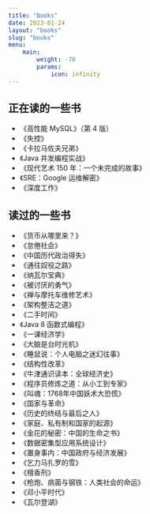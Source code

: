 ```yaml
---
title: "Books"
date: 2023-01-24
layout: "books"
slug: "books"
menu:
    main:
        weight: -70
        params: 
            icon: infinity
---
```


## 正在读的一些书
- 《高性能 MySQL》（第 4 版）
- 《失控》
- 《卡拉马佐夫兄弟》
- 《Java 并发编程实战》
- 《现代艺术 150 年：一个未完成的故事》
- 《SRE：Google 运维解密》
- 《深度工作》

## 读过的一些书
- 《货币从哪里来？》
- 《怠倦社会》
- 《中国历代政治得失》
- 《通往奴役之路》
- 《纳瓦尔宝典》
- 《被讨厌的勇气》
- 《禅与摩托车维修艺术》
- 《架构整洁之道》
- 《二手时间》
- 《Java 8 函数式编程》
- 《一课经济学》
- 《大脑是台时光机》
- 《睡鼠说：个人电脑之迷幻往事》
- 《结构性改革》
- 《牛津通识读本：全球经济史》
- 《程序员修炼之道：从小工到专家》
- 《叫魂：1768年中国妖术大恐慌》
- 《国家与革命》
- 《历史的终结与最后之人》
- 《家庭、私有制和国家的起源》
- 《金花的秘密：中国的生命之书》
- 《数据密集型应用系统设计》
- 《置身事内：中国政府与经济发展》
- 《乞力马扎罗的雪》
- 《檀香刑》
- 《枪炮、病菌与钢铁：人类社会的命运》
- 《邓小平时代》
- 《瓦尔登湖》
